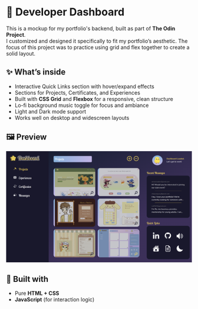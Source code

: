 # 🌟 Developer Dashboard  

This is a mockup for my portfolio's backend, built as part of **The Odin Project**.  
I customized and designed it specifically to fit my portfolio’s aesthetic.
The focus of this project was to practice using grid and flex together to create a solid layout.

## ✨ What’s inside  
- Interactive Quick Links section with hover/expand effects  
- Sections for Projects, Certificates, and Experiences
- Built with **CSS Grid** and **Flexbox** for a responsive, clean structure 
- Lo-fi background music toggle for focus and ambiance  
- Light and Dark mode support  
- Works well on desktop and widescreen layouts

## 🖼️ Preview  
![Dashboard Screenshot](./assets/img/dashboard.png)

## 🧰 Built with  
- Pure **HTML + CSS**  
- **JavaScript** (for interaction logic)
